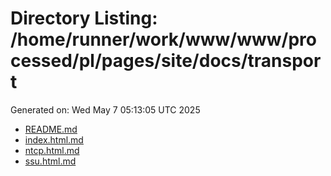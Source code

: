 # Directory Listing: /home/runner/work/www/www/processed/pl/pages/site/docs/transport
Generated on: Wed May  7 05:13:05 UTC 2025

- [README.md](README.md)
- [index.html.md](index.html.md)
- [ntcp.html.md](ntcp.html.md)
- [ssu.html.md](ssu.html.md)
